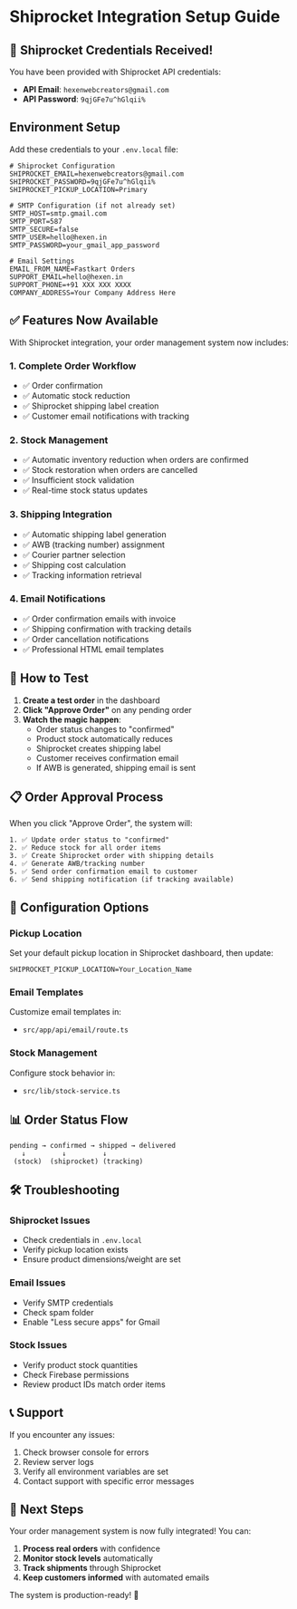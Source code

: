 # Shiprocket Integration Setup Guide

## 🎉 Shiprocket Credentials Received!

You have been provided with Shiprocket API credentials:

- **API Email**: `hexenwebcreators@gmail.com`
- **API Password**: `9qjGFe7u^hGlqii%`

## Environment Setup

Add these credentials to your `.env.local` file:

```env
# Shiprocket Configuration
SHIPROCKET_EMAIL=hexenwebcreators@gmail.com
SHIPROCKET_PASSWORD=9qjGFe7u^hGlqii%
SHIPROCKET_PICKUP_LOCATION=Primary

# SMTP Configuration (if not already set)
SMTP_HOST=smtp.gmail.com
SMTP_PORT=587
SMTP_SECURE=false
SMTP_USER=hello@hexen.in
SMTP_PASSWORD=your_gmail_app_password

# Email Settings
EMAIL_FROM_NAME=Fastkart Orders
SUPPORT_EMAIL=hello@hexen.in
SUPPORT_PHONE=+91 XXX XXX XXXX
COMPANY_ADDRESS=Your Company Address Here
```

## ✅ Features Now Available

With Shiprocket integration, your order management system now includes:

### 1. **Complete Order Workflow**
- ✅ Order confirmation
- ✅ Automatic stock reduction
- ✅ Shiprocket shipping label creation
- ✅ Customer email notifications with tracking

### 2. **Stock Management**
- ✅ Automatic inventory reduction when orders are confirmed
- ✅ Stock restoration when orders are cancelled
- ✅ Insufficient stock validation
- ✅ Real-time stock status updates

### 3. **Shipping Integration**
- ✅ Automatic shipping label generation
- ✅ AWB (tracking number) assignment
- ✅ Courier partner selection
- ✅ Shipping cost calculation
- ✅ Tracking information retrieval

### 4. **Email Notifications**
- ✅ Order confirmation emails with invoice
- ✅ Shipping confirmation with tracking details
- ✅ Order cancellation notifications
- ✅ Professional HTML email templates

## 🚀 How to Test

1. **Create a test order** in the dashboard
2. **Click "Approve Order"** on any pending order
3. **Watch the magic happen**:
   - Order status changes to "confirmed"
   - Product stock automatically reduces
   - Shiprocket creates shipping label
   - Customer receives confirmation email
   - If AWB is generated, shipping email is sent

## 📋 Order Approval Process

When you click "Approve Order", the system will:

```
1. ✅ Update order status to "confirmed"
2. ✅ Reduce stock for all order items
3. ✅ Create Shiprocket order with shipping details
4. ✅ Generate AWB/tracking number
5. ✅ Send order confirmation email to customer
6. ✅ Send shipping notification (if tracking available)
```

## 🔧 Configuration Options

### Pickup Location
Set your default pickup location in Shiprocket dashboard, then update:
```env
SHIPROCKET_PICKUP_LOCATION=Your_Location_Name
```

### Email Templates
Customize email templates in:
- `src/app/api/email/route.ts`

### Stock Management
Configure stock behavior in:
- `src/lib/stock-service.ts`

## 📊 Order Status Flow

```
pending → confirmed → shipped → delivered
   ↓         ↓         ↓
 (stock)  (shiprocket) (tracking)
```

## 🛠️ Troubleshooting

### Shiprocket Issues
- Check credentials in `.env.local`
- Verify pickup location exists
- Ensure product dimensions/weight are set

### Email Issues
- Verify SMTP credentials
- Check spam folder
- Enable "Less secure apps" for Gmail

### Stock Issues
- Verify product stock quantities
- Check Firebase permissions
- Review product IDs match order items

## 📞 Support

If you encounter any issues:
1. Check browser console for errors
2. Review server logs
3. Verify all environment variables are set
4. Contact support with specific error messages

## 🎯 Next Steps

Your order management system is now fully integrated! You can:

1. **Process real orders** with confidence
2. **Monitor stock levels** automatically
3. **Track shipments** through Shiprocket
4. **Keep customers informed** with automated emails

The system is production-ready! 🚀
